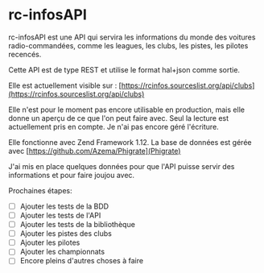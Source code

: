 rc-infosAPI
===========

rc-infosAPI est une API qui servira les informations du monde des voitures radio-commandées,
comme les leagues, les clubs, les pistes, les pilotes recencés.

Cette API est de type REST et utilise le format hal+json comme sortie.

Elle est actuellement visible sur : [https://rcinfos.sourceslist.org/api/clubs](https://rcinfos.sourceslist.org/api/clubs)

Elle n'est pour le moment pas encore utilisable en production, mais elle donne un aperçu de ce que l'on peut faire avec.
Seul la lecture est actuellement pris en compte. Je n'ai pas encore géré l'écriture.

Elle fonctionne avec Zend Framework 1.12.
La base de données est gérée avec [https://github.com/Azema/Phigrate](Phigrate)

J'ai mis en place quelques données pour que l'API puisse servir des informations et pour faire joujou avec.

Prochaines étapes:
- [ ] Ajouter les tests de la BDD
- [ ] Ajouter les tests de l'API
- [ ] Ajouter les tests de la bibliothèque
- [ ] Ajouter les pistes des clubs
- [ ] Ajouter les pilotes
- [ ] Ajouter les championnats
- [ ] Encore pleins d'autres choses à faire